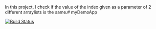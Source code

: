 In this project, I check if the value of the index given as a parameter of 2 different arraylists is the same.# myDemoApp


[![Build Status](https://app.travis-ci.com/afranisagurcan/myDemoApp.svg?branch=main)](https://app.travis-ci.com/afranisagurcan/myDemoApp)
